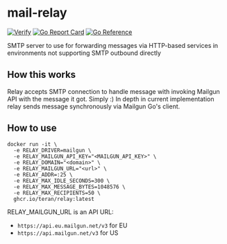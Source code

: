 # mail-relay

[![Verify](https://github.com/teran/relay/actions/workflows/verify.yml/badge.svg?branch=master)](https://github.com/teran/relay/actions/workflows/verify.yml)
[![Go Report Card](https://goreportcard.com/badge/github.com/teran/relay)](https://goreportcard.com/report/github.com/teran/relay)
[![Go Reference](https://pkg.go.dev/badge/github.com/teran/relay.svg)](https://pkg.go.dev/github.com/teran/relay)

SMTP server to use for forwarding messages via HTTP-based services in environments
not supporting SMTP outbound directly

## How this works

Relay accepts SMTP connection to handle message with invoking Mailgun API with
the message it got. Simply :)
In depth in current implementation relay sends message synchronously via Mailgun
Go's client.

## How to use

```shell
docker run -it \
  -e RELAY_DRIVER=mailgun \
  -e RELAY_MAILGUN_API_KEY="<MAILGUN_API_KEY>" \
  -e RELAY_DOMAIN="<domain>" \
  -e RELAY_MAILGUN_URL="<url>" \
  -e RELAY_ADDR=:25 \
  -e RELAY_MAX_IDLE_SECONDS=300 \
  -e RELAY_MAX_MESSAGE_BYTES=1048576 \
  -e RELAY_MAX_RECIPIENTS=50 \
  ghcr.io/teran/relay:latest
```

RELAY_MAILGUN_URL is an API URL:

* `https://api.eu.mailgun.net/v3` for EU
* `https://api.mailgun.net/v3` for US
